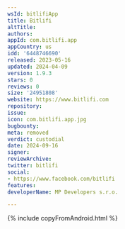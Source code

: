 ```yaml
---
wsId: bitlifiApp
title: Bitlifi
altTitle: 
authors: 
appId: com.bitlifi.app
appCountry: us
idd: '6448746690'
released: 2023-05-16
updated: 2024-04-09
version: 1.9.3
stars: 0
reviews: 0
size: '24951808'
website: https://www.bitlifi.com
repository: 
issue: 
icon: com.bitlifi.app.jpg
bugbounty: 
meta: removed
verdict: custodial
date: 2024-09-16
signer: 
reviewArchive: 
twitter: bitlifi
social:
- https://www.facebook.com/bitlifi
features: 
developerName: MP Developers s.r.o.

---
```


{% include copyFromAndroid.html %}